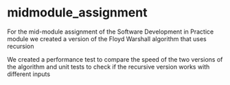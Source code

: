 # midmodule_assignment
For the mid-module assignment of the Software Development in Practice module we created a version of the Floyd Warshall algorithm that uses recursion

We created a performance test to compare the speed of the two versions of the algorithm and unit tests to check if the recursive version works with different inputs